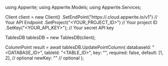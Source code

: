 using Appwrite;
using Appwrite.Models;
using Appwrite.Services;

Client client = new Client()
    .SetEndPoint("https://<REGION>.cloud.appwrite.io/v1") // Your API Endpoint
    .SetProject("<YOUR_PROJECT_ID>") // Your project ID
    .SetKey("<YOUR_API_KEY>"); // Your secret API key

TablesDB tablesDB = new TablesDB(client);

ColumnPoint result = await tablesDB.UpdatePointColumn(
    databaseId: "<DATABASE_ID>",
    tableId: "<TABLE_ID>",
    key: "",
    required: false,
    default: [1, 2], // optional
    newKey: "" // optional
);
